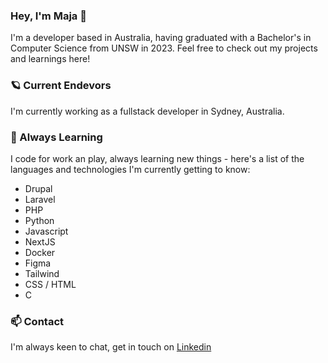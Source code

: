 ### Hey, I'm Maja 🪩
I'm a developer based in Australia, having graduated with a Bachelor's in Computer Science from UNSW in 2023. Feel free to check out my projects and learnings here!

### 🪐 Current Endevors
I'm currently working as a fullstack developer in Sydney, Australia.

### 🌱 Always Learning
I code for work an play, always learning new things - here's a  list of the languages and technologies I'm currently getting to know:

- Drupal
- Laravel
- PHP
- Python
- Javascript
- NextJS
- Docker
- Figma
- Tailwind
- CSS / HTML
- C

### 📫 Contact
I'm always keen to chat, get in touch on [Linkedin](https://www.linkedin.com/in/maja-sieczko)

<!--
**ma-chmiel/ma-chmiel** is a ✨ _special_ ✨ repository because its `README.md` (this file) appears on your GitHub profile.

- 🔭 I’m currently working on ...
- 🌱 I’m currently learning ...
- 👯 I’m looking to collaborate on ...
- 🤔 I’m looking for help with ...
- 💬 Ask me about ...
- 📫 How to reach me: ...
- 😄 Pronouns: ...
- ⚡ Fun fact: ...
- 🪩
- 🪐
-->
